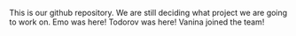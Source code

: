 This is our github repository. We are still deciding what project we are going to work on.
Emo was here!
Todorov was here!
Vanina joined the team!